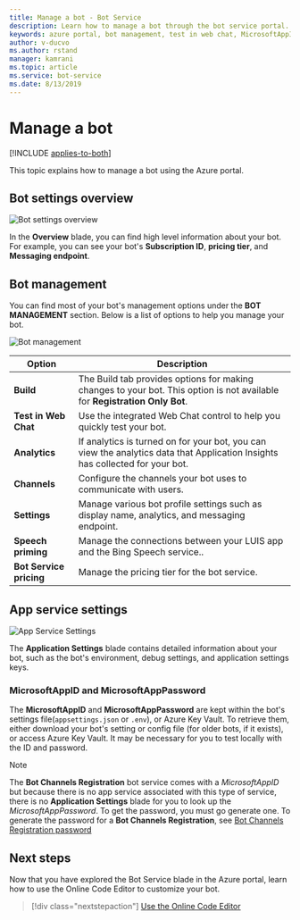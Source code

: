 ```yaml
---
title: Manage a bot - Bot Service
description: Learn how to manage a bot through the bot service portal. 
keywords: azure portal, bot management, test in web chat, MicrosoftAppID, MicrosoftAppPassword, application settings
author: v-ducvo
ms.author: rstand
manager: kamrani
ms.topic: article
ms.service: bot-service
ms.date: 8/13/2019
---
```

# Manage a bot

[!INCLUDE [applies-to-both](includes/applies-to-both.md)]

This topic explains how to manage a bot using the Azure portal.

## Bot settings overview

![Bot settings overview](~/media/azure-manage-a-bot/overview.png)

In the **Overview** blade, you can find high level information about your bot. For example, you can see your bot's **Subscription ID**, **pricing tier**, and **Messaging endpoint**.

## Bot management

 You can find most of your bot's management options under the **BOT MANAGEMENT** section. Below is a list of options to help you manage your bot.

![Bot management](~/media/azure-manage-a-bot/bot-management.png)

| Option |  Description |
| ---- | ---- |
| **Build** | The Build tab provides options for making changes to your bot. This option is not available for **Registration Only Bot**. |
| **Test in Web Chat** | Use the integrated Web Chat control to help you quickly test your bot. |
| **Analytics** | If analytics is turned on for your bot, you can view the analytics data that Application Insights has collected for your bot. |
| **Channels** | Configure the channels your bot uses to communicate with users. |
| **Settings** | Manage various bot profile settings such as display name, analytics, and messaging endpoint. |
| **Speech priming** | Manage the connections between your LUIS app and the Bing Speech service.. |
| **Bot Service pricing** | Manage the pricing tier for the bot service. |

## App service settings

![App Service Settings](~/media/azure-manage-a-bot/app-service-settings.png)

The **Application Settings** blade contains detailed information about your bot, such as the bot's environment, debug settings, and application settings keys.

### MicrosoftAppID and MicrosoftAppPassword

The **MicrosoftAppID** and **MicrosoftAppPassword** are kept within the bot's settings file(`appsettings.json` or `.env`), or Azure Key Vault. To retrieve them, either download your bot's setting or config file (for older bots, if it exists), or access Azure Key Vault. It may be necessary for you to test locally with the ID and password.

> [!NOTE]
> The **Bot Channels Registration** bot service comes with a *MicrosoftAppID* but because there is no app service associated with this type of service, there is no **Application Settings** blade for you to look up the *MicrosoftAppPassword*. To get the password, you must go generate one. To generate the password for a **Bot Channels Registration**, see [Bot Channels Registration password](bot-service-quickstart-registration.md#get-registration-password)

## Next steps
Now that you have explored the Bot Service blade in the Azure portal, learn how to use the Online Code Editor to customize your bot.
> [!div class="nextstepaction"]
> [Use the Online Code Editor](bot-service-build-online-code-editor.md)
